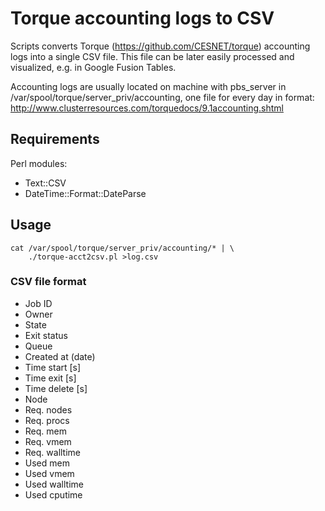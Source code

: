 # Torque accounting logs to CSV

Scripts converts Torque (https://github.com/CESNET/torque) accounting
logs into a single CSV file. This file can be later easily processed and
visualized, e.g. in Google Fusion Tables.

Accounting logs are usually located on machine with pbs_server in 
/var/spool/torque/server_priv/accounting, one file for every day in format:
http://www.clusterresources.com/torquedocs/9.1accounting.shtml

## Requirements

Perl modules:

* Text::CSV
* DateTime::Format::DateParse

## Usage 

    cat /var/spool/torque/server_priv/accounting/* | \
        ./torque-acct2csv.pl >log.csv

### CSV file format

- Job ID
- Owner
- State
- Exit status
- Queue
- Created at (date)
- Time start [s]
- Time exit [s]
- Time delete [s]
- Node
- Req. nodes
- Req. procs
- Req. mem
- Req. vmem
- Req. walltime
- Used mem
- Used vmem
- Used walltime
- Used cputime
